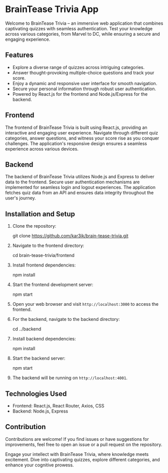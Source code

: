 
# BrainTease Trivia App

Welcome to BrainTease Trivia – an immersive web application that combines captivating quizzes with seamless authentication. 
Test your knowledge across various categories, from Marvel to DC, while ensuring a secure and engaging experience.

## Features

- Explore a diverse range of quizzes across intriguing categories.
- Answer thought-provoking multiple-choice questions and track your score.
- Enjoy a dynamic and responsive user interface for smooth navigation.
- Secure your personal information through robust user authentication.
- Powered by React.js for the frontend and Node.js/Express for the backend.

## Frontend

The frontend of BrainTease Trivia is built using React.js, providing an interactive and engaging user experience. Navigate through different quiz categories, answer questions, and witness your score rise as you conquer challenges. The application's responsive design ensures a seamless experience across various devices.

## Backend

The backend of BrainTease Trivia utilizes Node.js and Express to deliver data to the frontend. Secure user authentication mechanisms are implemented for seamless login and logout experiences. The application fetches quiz data from an API and ensures data integrity throughout the user's journey.

## Installation and Setup

1. Clone the repository:
   
   git clone https://github.com/kar3ik/brain-tease-trivia.git
   
2. Navigate to the frontend directory:
   
   cd brain-tease-trivia/frontend


3. Install frontend dependencies:
   
   npm install


4. Start the frontend development server:
   
   npm start
   

5. Open your web browser and visit `http://localhost:3000` to access the frontend.

6. For the backend, navigate to the backend directory:
   
   cd ../backend
   

7. Install backend dependencies:
   
   npm install


8. Start the backend server:
   
   npm start


9. The backend will be running on `http://localhost:4001`.

## Technologies Used

- Frontend: React.js, React Router, Axios, CSS
- Backend: Node.js, Express

## Contribution

Contributions are welcome! If you find issues or have suggestions for improvements, feel free to open an issue or a pull request on the repository.


Engage your intellect with BrainTease Trivia, where knowledge meets excitement. Dive into captivating quizzes, 
explore different categories, and enhance your cognitive prowess.

